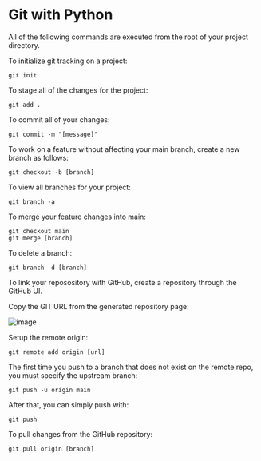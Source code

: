 # Git with Python

All of the following commands are executed from the root of your project directory.

To initialize git tracking on a project:

```
git init
```

To stage all of the changes for the project:

```
git add .
```

To commit all of your changes:

```
git commit -m "[message]"
```

To work on a feature without affecting your main branch, create a new branch as follows:

```
git checkout -b [branch]
```

To view all branches for your project:

```
git branch -a
```

To merge your feature changes into main:

```
git checkout main
git merge [branch]
```

To delete a branch:

```
git branch -d [branch]
```

To link your reposository with GitHub, create a repository through the GitHub UI.

Copy the GIT URL from the generated repository page:

![image](https://github.com/joshua-cole/git-python/assets/157483185/66556738-e096-47b1-bf11-288e19548055)

Setup the remote origin:

```
git remote add origin [url]
```

The first time you push to a branch that does not exist on the remote repo, you must specify the upstream branch:

```
git push -u origin main
```

After that, you can simply push with:

```
git push
```

To pull changes from the GitHub repository:

```
git pull origin [branch]
```